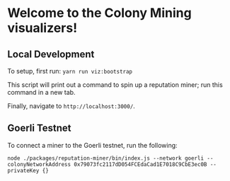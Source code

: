 # Welcome to the Colony Mining visualizers!

## Local Development

To setup, first run: `yarn run viz:bootstrap`

This script will print out a command to spin up a reputation miner; run this command in a new tab.

Finally, navigate to `http://localhost:3000/`.

## Goerli Testnet

To connect a miner to the Goerli testnet, run the following:

`node ./packages/reputation-miner/bin/index.js --network goerli --colonyNetworkAddress 0x79073fc2117dD054FCEdaCad1E7018C9CbE3ec0B --privateKey {}`
